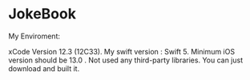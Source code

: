 # JokeBook

My Enviroment:

xCode Version 12.3 (12C33). My swift version : Swift 5. Minimum iOS version should be 13.0 . Not used any third-party libraries.
You can just download and built it.

